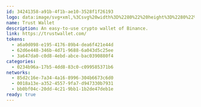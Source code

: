 ```yaml
---
id: 34241358-a91b-4f1b-ae10-3528f1f26193
logo: data:image/svg+xml,%3Csvg%20width%3D%2280%22%20height%3D%2280%22%20viewBox%3D%220%200%2080%2080%22%20fill%3D%22none%22%20xmlns%3D%22http%3A%2F%2Fwww.w3.org%2F2000%2Fsvg%22%3E%0A%3Cg%20opacity%3D%220.5%22%20filter%3D%22url(%23filter0_f_211_5653)%22%3E%0A%3Cpath%20fill-rule%3D%22evenodd%22%20clip-rule%3D%22evenodd%22%20d%3D%22M42.9654%2018.5435C43.845%2017.8188%2045.1353%2017.8188%2046.0149%2018.5435C50.7718%2022.4624%2056.192%2022.4339%2058.3482%2022.4225C58.4545%2022.4221%2058.5529%2022.4216%2058.6429%2022.4216C59.2741%2022.4216%2059.8789%2022.6675%2060.3219%2023.1042C60.765%2023.5408%2061.009%2024.1319%2060.9998%2024.745C60.8969%2031.4632%2060.624%2036.2816%2060.0836%2039.8266C59.5439%2043.3677%2058.708%2045.861%2057.3184%2047.7661C55.9144%2049.6909%2054.111%2050.7749%2052.2777%2051.7743C51.9572%2051.9491%2051.632%2052.1231%2051.3005%2052.3004C49.7029%2053.1554%2047.958%2054.0893%2045.8781%2055.561C45.051%2056.1463%2043.9295%2056.1463%2043.1022%2055.561C41.0244%2054.0907%2039.2818%2053.1573%2037.6867%2052.303C37.3535%2052.1245%2037.0268%2051.9496%2036.7049%2051.7738C34.8729%2050.7741%2033.0716%2049.6897%2031.6704%2047.764C30.2839%2045.8589%2029.4508%2043.3657%2028.9132%2039.8255C28.3747%2036.2808%2028.103%2031.4629%2028.0003%2024.745C27.9908%2024.1319%2028.235%2023.5408%2028.6781%2023.1042C29.121%2022.6675%2029.7259%2022.4216%2030.3571%2022.4216C30.4461%2022.4216%2030.5434%2022.4221%2030.6489%2022.4225C32.7873%2022.4339%2038.2082%2022.4628%2042.9654%2018.5435ZM32.7575%2026.9669C32.8833%2032.4235%2033.1443%2036.3093%2033.577%2039.1571C34.0683%2042.3927%2034.7518%2044.0655%2035.5199%2045.1209C36.2732%2046.156%2037.2647%2046.8271%2039.0141%2047.7819C39.2965%2047.936%2039.5959%2048.096%2039.9113%2048.2648C41.1894%2048.9483%2042.7334%2049.7742%2044.4902%2050.9178C46.2498%2049.7726%2047.7963%2048.9461%2049.0765%2048.262C49.3908%2048.0941%2049.6889%2047.9347%2049.9703%2047.7813C51.7222%2046.8262%2052.7162%2046.1547%2053.4716%2045.119C54.2417%2044.0633%2054.9272%2042.3908%2055.4201%2039.156C55.8541%2036.3087%2056.1162%2032.4235%2056.2424%2026.9675C53.4084%2026.8228%2048.852%2026.1496%2044.4902%2023.1792C40.1345%2026.1456%2035.5853%2026.821%2032.7575%2026.9669Z%22%20fill%3D%22%232C63BF%22%2F%3E%0A%3C%2Fg%3E%0A%3Cpath%20fill-rule%3D%22evenodd%22%20clip-rule%3D%22evenodd%22%20d%3D%22M37.5934%2017.6579C38.6862%2016.7807%2040.2893%2016.7807%2041.3822%2017.6579C47.2922%2022.4019%2054.0264%2022.3674%2056.7053%2022.3536C56.8374%2022.353%2056.9597%2022.3524%2057.0715%2022.3524C57.8557%2022.3524%2058.6071%2022.6501%2059.1576%2023.1787C59.7081%2023.7073%2060.0112%2024.4228%2059.9997%2025.165C59.8719%2033.2976%2059.5329%2039.1304%2058.8615%2043.4216C58.1909%2047.7083%2057.1523%2050.7265%2055.4259%2053.0326C53.6815%2055.3627%2051.4409%2056.6748%2049.1632%2057.8847C48.765%2058.0963%2048.361%2058.3069%2047.949%2058.5216C45.9642%2059.5566%2043.7963%2060.687%2041.2122%2062.4686C40.1846%2063.1771%2038.7912%2063.1771%2037.7633%2062.4686C35.1818%2060.6887%2033.0168%2059.5589%2031.035%2058.5246C30.621%2058.3086%2030.2151%2058.0968%2029.8151%2057.8841C27.5391%2056.6739%2025.3011%2055.3612%2023.5601%2053.0301C21.8376%2050.724%2020.8025%2047.7058%2020.1345%2043.4203C19.4656%2039.1294%2019.1279%2033.2972%2019.0003%2025.165C18.9886%2024.4228%2019.292%2023.7073%2019.8425%2023.1787C20.3928%2022.6501%2021.1443%2022.3524%2021.9286%2022.3524C22.0391%2022.3524%2022.16%2022.353%2022.2911%2022.3536C24.9479%2022.3674%2031.6829%2022.4023%2037.5934%2017.6579ZM24.9108%2027.8546C25.0672%2034.4601%2025.3914%2039.1639%2025.929%2042.6113C26.5394%2046.528%2027.3886%2048.553%2028.3429%2049.8306C29.2788%2051.0835%2030.5106%2051.896%2032.6842%2053.0518C33.035%2053.2383%2033.407%2053.432%2033.7989%2053.6363C35.3868%2054.4638%2037.3052%2055.4635%2039.4879%2056.8479C41.674%2055.4616%2043.5954%2054.4611%2045.1859%2053.6329C45.5764%2053.4297%2045.9468%2053.2367%2046.2964%2053.051C48.473%2051.8949%2049.708%2051.082%2050.6466%2049.8283C51.6033%2048.5503%2052.455%2046.5257%2053.0674%2042.6099C53.6066%2039.1632%2053.9322%2034.4601%2054.089%2027.8554C50.568%2027.6802%2044.907%2026.8652%2039.4879%2023.2696C34.0762%2026.8605%2028.4242%2027.6781%2024.9108%2027.8546Z%22%20fill%3D%22%232C63BF%22%2F%3E%0A%3Cdefs%3E%0A%3Cfilter%20id%3D%22filter0_f_211_5653%22%20x%3D%2215%22%20y%3D%225%22%20width%3D%2259%22%20height%3D%2264%22%20filterUnits%3D%22userSpaceOnUse%22%20color-interpolation-filters%3D%22sRGB%22%3E%0A%3CfeFlood%20flood-opacity%3D%220%22%20result%3D%22BackgroundImageFix%22%2F%3E%0A%3CfeBlend%20mode%3D%22normal%22%20in%3D%22SourceGraphic%22%20in2%3D%22BackgroundImageFix%22%20result%3D%22shape%22%2F%3E%0A%3CfeGaussianBlur%20stdDeviation%3D%226.5%22%20result%3D%22effect1_foregroundBlur_211_5653%22%2F%3E%0A%3C%2Ffilter%3E%0A%3C%2Fdefs%3E%0A%3C%2Fsvg%3E%0A
name: Trust Wallet
description: An easy-to-use crypto wallet of Binance.
link: https://trustwallet.com/
tokens:
  - a6a0d098-e195-4176-89b4-dea6f421e44d
  - 62d6e448-346b-4d71-9688-6a043d5c25ee
  - 3a647da0-c0d8-4ebd-abce-bac0390880f4
categories:
  - 0234b96a-17b5-4dd8-83c0-c099585371b6
networks:
  - 85d2c16e-7a34-4a16-8996-304b6673c6d0
  - 0018a13e-a352-4557-9fa7-d947330b7931
  - bb0bf04c-20dd-4c21-9bb1-1b2de47deb1e
ready: true
---
```

